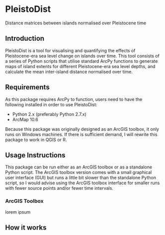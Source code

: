 # PleistoDist
Distance matrices between islands normalised over Pleistocene time

## Introduction

PleistoDist is a tool for visualising and quantifying the effects of Pleistocene-era sea level change on islands over time. This tool consists of a series of Python scripts that utilise standard ArcPy functions to generate maps of island extents for different Pleistocene-era sea level depths, and calculate the mean inter-island distance normalised over time. 

## Requirements

As this package requires ArcPy to function, users need to have the following installed in order to use PleistoDist:
* Python 2.x (preferably Python 2.7.x)
* ArcMap 10.6

Because this package was originally designed as an ArcGIS toolbox, it only runs on Windows machines. If there is sufficient demand, I will rewrite this package to work in QGIS or R. 

## Usage Instructions

This package can be run either as an ArcGIS toolbox or as a standalone Python script. The ArcGIS toolbox version comes with a small graphical user interface (GUI) but runs a little bit slower than the standalone Python script, so I would advise using the ArcGIS toolbox interface for smaller runs with fewer source points and/or fewer time intervals. 

### ArcGIS Toolbox

lorem ipsum

## How it works
